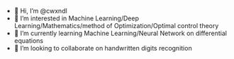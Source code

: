 - 👋 Hi, I’m @cwxndl
- 👀 I’m interested in Machine Learning/Deep Learning/Mathematics/method of Optimization/Optimal control theory
- 🌱 I’m currently learning Machine Learning/Neural Network on differential equations
- 💞️ I’m looking to collaborate on handwritten digits recognition

<!---
cwxndl/cwxndl is a ✨ special ✨ repository because its `README.md` (this file) appears on your GitHub profile.
You can click the Preview link to take a look at your changes.
--->

